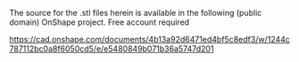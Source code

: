 The source for the .stl files herein is available in the following (public domain) OnShape project. Free account required

https://cad.onshape.com/documents/4b13a92d6471ed4bf5c8edf3/w/1244c787112bc0a8f6050cd5/e/e5480849b071b36a5747d201
